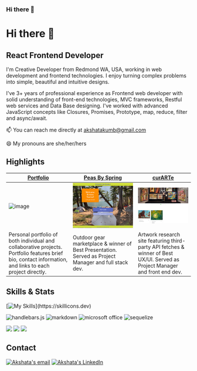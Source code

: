 ### Hi there 👋

<!--
**Akshu3011/Akshu3011** is a ✨ _special_ ✨ repository because its `README.md` (this file) appears on your GitHub profile.

Here are some ideas to get you started:

- 🔭 I’m currently working on ...
- 🌱 I’m currently learning ...
- 👯 I’m looking to collaborate on ...
- 🤔 I’m looking for help with ...
- 💬 Ask me about ...
- 📫 How to reach me: ...
- 😄 Pronouns: ...
- ⚡ Fun fact: ...
-->
# Hi there 👋

## React Frontend Developer
I'm Creative Developer from Redmond WA, USA, working in web development and frontend technologies. I enjoy turning complex problems into simple, beautiful and intuitive designs.

I've 3+ years of professional experience as Frontend web developer with solid understanding of front-end technologies, MVC frameworks, Restful web services and Data Base designing. I've worked with advanced JavaScript concepts like Closures, Promises, Prototype, map, reduce, filter and async/await.

📫 You can reach me directly at akshatakumb@gmail.com

😄 My pronouns are she/her/hers

## Highlights
|[Portfolio](https://akshatak.netlify.app/)|[Peas By Spring](https://peas-by-spring.herokuapp.com//)|[curARTe](https://kitanablade.github.io/curarte/)|
|---|---|---|
|![image](https://user-images.githubusercontent.com/107505837/184802607-3f95be01-2d70-4b01-819c-0d5d60af89a6.png)|![](https://github.com/jlee12297/Outbound-Gear-Exchange/raw/dev/images/Screenshot.png)|![](https://github.com/kitanablade/curarte/raw/dev/assets/images/Screenshot.png)|
|Personal portfolio of both individual and collaborative projects. Portfolio features brief bio, contact information, and links to each project directly.|Outdoor gear marketplace & winner of Best Presentation. Served as Project Manager and full stack dev.|Artwork research site featuring third-party API fetches & winner of Best UX/UI. Served as Project Manager and front end dev.|

## Skills & Stats
[![My Skills](https://skillicons.dev/icons?i=js,html,css,github,heroku,git,linkedin,mongodb,mysql,nodejs,vscode,react,)](https://skillicons.dev)

![handlebars.js](https://img.shields.io/badge/Handlebars.js-f0772b?style=for-the-badge&logo=handlebarsdotjs&logoColor=black)
![markdown](https://img.shields.io/badge/Markdown-000000?style=for-the-badge&logo=markdown&logoColor=white)
![microsoft office](https://img.shields.io/badge/Microsoft_Office-D83B01?style=for-the-badge&logo=microsoft-office&logoColor=white)
![sequelize](https://img.shields.io/badge/Sequelize-52B0E7?style=for-the-badge&logo=Sequelize&logoColor=white)

![](https://github-profile-summary-cards.vercel.app/api/cards/profile-details?username=kristensantee&theme=vue)
![](https://github-readme-stats.vercel.app/api?username=kristensantee)
![](https://github-readme-stats.vercel.app/api/top-langs/?username=kristensantee)


## Contact
[![Akshata's email](https://img.shields.io/badge/Gmail-D14836?style=for-the-badge&logo=gmail&logoColor=white)](mailto:akshatakumb@gmail.com) [![Akshata's LinkedIn](https://img.shields.io/badge/LinkedIn-0077B5?style=for-the-badge&logo=linkedin&logoColor=white)](https://www.linkedin.com/in/akshata-kumbhar/)



